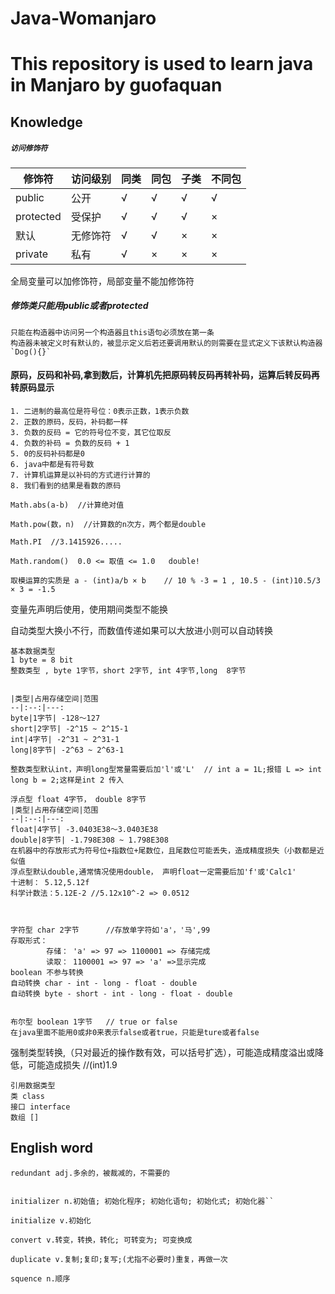 # Java-Womanjaro

# This repository is used to learn java in Manjaro by guofaquan

## Knowledge



##### `访问修饰符`

| 修饰符    | 访问级别 | 同类 | 同包 | 子类 | 不同包 |
| --------- | :------- | :--- | :--- | ---- | ------ |
| public    | 公开     | √    | √    | √    | √      |
| protected | 受保护   | √    | √    | √    | ×      |
| 默认      | 无修饰符 | √    | √    | ×    | ×      |
| private   | 私有     | √    | ×    | ×    | ×      |

全局变量可以加修饰符，局部变量不能加修饰符

##### 修饰类只能用public或者protected

````ABAP
只能在构造器中访问另一个构造器且this语句必须放在第一条
构造器未被定义时有默认的，被显示定义后若还要调用默认的则需要在显式定义下该默认构造器  `Dog(){}` 
````


#### 原码，反码和补码,拿到数后，计算机先把原码转反码再转补码，运算后转反码再转原码显示
````apl
1. 二进制的最高位是符号位：0表示正数，1表示负数
2. 正数的原码，反码，补码都一样
3. 负数的反码 = 它的符号位不变，其它位取反  
4. 负数的补码 = 负数的反码 + 1
5. 0的反码补码都是0
6. java中都是有符号数
7. 计算机运算是以补码的方式进行计算的
8. 我们看到的结果是看数的原码 
````
`Math.abs(a-b)  //计算绝对值`

`Math.pow(数，n)  //计算数的n次方，两个都是double`

`Math.PI  //3.1415926.....`

`Math.random()  0.0 <= 取值 <= 1.0   double!`

`取模运算的实质是 a - (int)a/b × b    // 10 % -3 = 1 , 10.5 - (int)10.5/3 × 3 = -1.5 `

变量先声明后使用，使用期间类型不能换

自动类型大换小不行，而数值传递如果可以大放进小则可以自动转换
````
基本数据类型
1 byte = 8 bit
整数类型 , byte 1字节，short 2字节, int 4字节,long  8字节      


|类型|占用存储空间|范围
--|:--:|---:
byte|1字节| -128～127
short|2字节| -2^15 ~ 2^15-1
int|4字节| -2^31 ~ 2^31-1
long|8字节| -2^63 ~ 2^63-1

整数类型默认int，声明long型常量需要后加'l'或'L'  // int a = 1L;报错 L => int   long b = 2;这样是int 2 传入

浮点型 float 4字节， double 8字节
|类型|占用存储空间|范围
--|:--:|---:
float|4字节| -3.0403E38～3.0403E38
double|8字节| -1.798E308 ~ 1.798E308
在机器中的存放形式为符号位+指数位+尾数位，且尾数位可能丢失，造成精度损失（小数都是近似值
浮点型默认double,通常情况使用double， 声明float一定需要后加'f'或'Calc1'
十进制： 5.12,5.12f
科学计数法：5.12E-2 //5.12x10^-2 => 0.0512



字符型 char 2字节      //存放单字符如'a'，'马',99
存取形式：
        存储： 'a' => 97 => 1100001 => 存储完成
        读取： 1100001 => 97 => 'a' =>显示完成
boolean 不参与转换        
自动转换 char - int - long - float - double        
自动转换 byte - short - int - long - float - double          
        

布尔型 boolean 1字节   // true or false
在java里面不能用0或非0来表示false或者true，只能是ture或者false

````
强制类型转换,（只对最近的操作数有效，可以括号扩选），可能造成精度溢出或降低，可能造成损失       //(int)1.9  
````
引用数据类型
类 class
接口 interface
数组 []
````


## English word
`redundant adj.多余的，被裁减的，不需要的`

````

initializer n.初始值; 初始化程序; 初始化语句; 初始化式; 初始化器``

initialize v.初始化

````
`convert v.转变，转换，转化; 可转变为; 可变换成`

`duplicate v.复制;复印;复写;(尤指不必要时)重复，再做一次`

`squence n.顺序`


